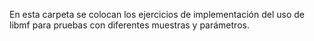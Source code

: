 En esta carpeta se colocan los ejercicios de implementación del uso de libmf para pruebas con diferentes muestras y parámetros.
